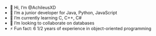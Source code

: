 - 👋 Hi, I’m @AchileusXD
- 👀 I’m a junior developer for Java, Python, JavaScript
- 🌱 I’m currently learning C, C++, C#
- 💞️ I’m looking to collaborate on databases
- ⚡ Fun fact: 6 1/2 years of experience in object-oriented programming  

<!---
AchileusXD/AchileusXD is a ✨ special ✨ repository because its `README.md` (this file) appears on your GitHub profile.
You can click the Preview link to take a look at your changes.
--->
